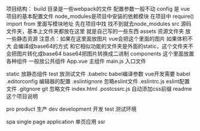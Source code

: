 项目结构：
build 目录是一些webpack的文件 配置参数一般不动
config 是 vue项目的基本配置文件
node_modules是项目中安装的依赖模块
在项目中 require() import from 里面写模块地址  先在项目中找 找不到就去node_modules
src 源码文件夹，基本上文件夹都放在这里 就是自己写的一些东西
assets 资源文件夹 放一些静态资源 注意点：如果在这里面放图片 vue会把这个里面的图片 如果体积不大 会编译成base64的方式 和它相似功能的文件夹是外面的static，这个文件夹不会把图片转化成base64
base64把图片转换成二进制
components 这个里面放置各种组件 一般放公共组件
App.vue 主组件
main.js 入口文件

static 放静态组件
test  放测试文件
.babelrc babel编译参数 vue开发需要 babel
.editorconfig 编辑器的配置
.eslintignore  忽略eslint文件
.eslintrc.js  eslint配置文件
.gitgnore git 忽略文件
index.html
.postcssrc.js 自动添加css前缀
readme 这个项目说明


pro product 生产
dev development 开发
test 测试环境

spa   single page application 单页应用
ssr